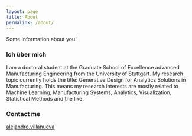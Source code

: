 ```yaml
---
layout: page
title: About
permalink: /about/
---
```


Some information about you!

### Ich über mich

I am a doctoral student at the Graduate School of Excellence advanced Manufacturing Engineering from the University of Stuttgart. My research topic currently holds the title: Generative Design for Analytics Solutions in Manufacturing. This means my research interests are mostly related to Machine Learning, Manufacturing Systems, Analytics, Visualization, Statistical Methods and the like.

### Contact me

[alejandro.villanueva](mailto:email@domain.com)